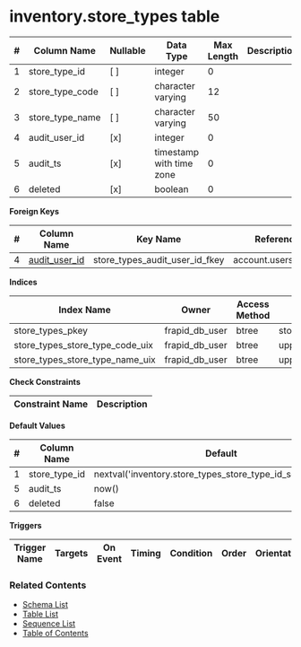 # inventory.store_types table



| # | Column Name | Nullable | Data Type | Max Length | Description |
| --- | --- | --- | --- | --- | --- |
| 1 | store_type_id | [ ] | integer | 0 |  |
| 2 | store_type_code | [ ] | character varying | 12 |  |
| 3 | store_type_name | [ ] | character varying | 50 |  |
| 4 | audit_user_id | [x] | integer | 0 |  |
| 5 | audit_ts | [x] | timestamp with time zone | 0 |  |
| 6 | deleted | [x] | boolean | 0 |  |



**Foreign Keys**

| # | Column Name | Key Name | References |
| --- | --- | --- | --- |
| 4 | [audit_user_id](../account/users.md) | store_types_audit_user_id_fkey | account.users.user_id |



**Indices**

| Index Name | Owner | Access Method | Definition | Description |
| --- | --- | --- | --- | --- |
| store_types_pkey | frapid_db_user | btree | store_type_id |  |
| store_types_store_type_code_uix | frapid_db_user | btree | upper(store_type_code::text) |  |
| store_types_store_type_name_uix | frapid_db_user | btree | upper(store_type_name::text) |  |



**Check Constraints**

| Constraint Name | Description |
| --- | --- |



**Default Values**

| # | Column Name | Default |
| --- | --- | --- |
| 1 | store_type_id | nextval('inventory.store_types_store_type_id_seq'::regclass) |
| 5 | audit_ts | now() |
| 6 | deleted | false |


**Triggers**

| Trigger Name | Targets | On Event | Timing | Condition | Order | Orientation | Description |
| --- | --- | --- | --- | --- | --- | --- | --- |


### Related Contents
* [Schema List](../../schemas.md)
* [Table List](../../tables.md)
* [Sequence List](../../sequences.md)
* [Table of Contents](../../README.md)
